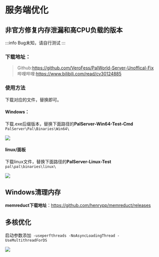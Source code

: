 # 服务端优化

## 非官方修复内存泄漏和高CPU负载的版本
:::info
Bug未知，请自行测试
:::
### 下载地址：
> Github:https://github.com/VeroFess/PalWorld-Server-Unoffical-Fix<br/>
> 哔哩哔哩:https://www.bilibili.com/read/cv30124885

### 使用方法
下载对应的文件，替换即可。

#### Windows：
下载.exe后缀版本，替换下面路径的**PalServer-Win64-Test-Cmd**<br/>
`PalServer\Pal\Binaries\Win64\`

![](https://cn-sy1.rains3.com/rainyun-assets/pic/2024/01/20240126163601_3ef7d1c4e0be2133b59a5164d1c4877e.png)


#### linux/面板
下载linux文件，替换下面路径的**PalServer-Linux-Test**<br/>
`pal\pal\binaries\linux\`

![](https://cn-sy1.rains3.com/rainyun-assets/pic/2024/01/20240126163646_96e36adf6716d78a2170c3bd7dbf041c.png)


## Windows清理内存
**memreduct下载地址**：https://github.com/henrypp/memreduct/releases

## 多核优化
启动参数添加` -useperfthreads -NoAsyncLoadingThread -UseMultithreadForDS`

![](https://cn-sy1.rains3.com/rainyun-assets/pic/2024/01/20240126163527_c4e5f149e70037bc9651c373102b59f1.png)
